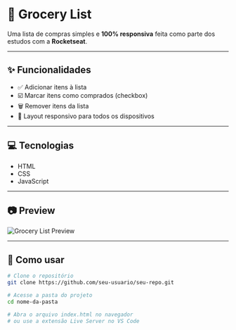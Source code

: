 # 🛒 Grocery List

Uma lista de compras simples e **100% responsiva** feita como parte dos estudos com a **Rocketseat**.

---

## ✨ Funcionalidades

- ✅ Adicionar itens à lista  
- ☑️ Marcar itens como comprados (checkbox)  
- 🗑️ Remover itens da lista  
- 📱 Layout responsivo para todos os dispositivos

---

## 💻 Tecnologias

- HTML  
- CSS  
- JavaScript

---

## 📷 Preview

![Grocery List Preview](<img width="900" alt="image" src="https://github.com/user-attachments/assets/9170a6e7-d4fa-40eb-bcaf-bdac3b3b0b00" />
)

---

## 🚀 Como usar

```bash
# Clone o repositório
git clone https://github.com/seu-usuario/seu-repo.git

# Acesse a pasta do projeto
cd nome-da-pasta

# Abra o arquivo index.html no navegador
# ou use a extensão Live Server no VS Code
